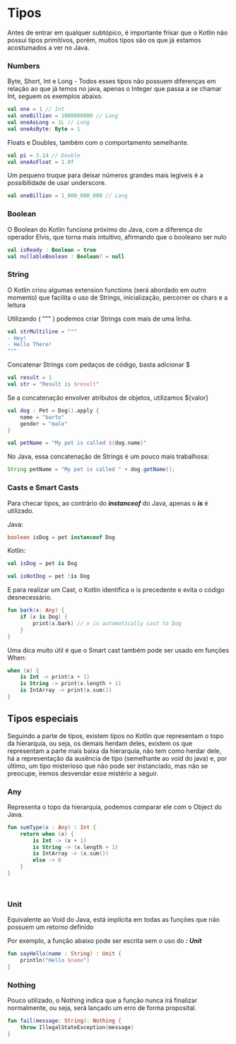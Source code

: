 # Tipos

Antes de entrar em qualquer subtópico, é importante frisar que o Kotlin não possui tipos primitivos, porém, muitos tipos são os que já estamos acostumados a ver no Java.

### Numbers
Byte, Short, Int e Long - Todos esses tipos não possuem diferenças em relação ao que já temos no java, apenas o Integer que passa a se chamar Int, seguem os exemplos abaixo.

```kotlin
val one = 1 // Int
val oneBillion = 1000000000 // Long
val oneAsLong = 1L // Long
val oneAsByte: Byte = 1
```

Floats e Doubles, também com o comportamento semelhante.
```kotlin
val pi = 3.14 // Double
val oneAsFloat = 1.0f
```

Um pequeno truque para deixar números grandes mais legíveis é a possibilidade de usar underscore.
```kotlin
val oneBillion = 1_000_000_000 // Long
```

### Boolean
O Boolean do Kotlin funciona próximo do Java, com a diferença do operador Elvis, que torna mais intuitivo, afirmando que o booleano ser nulo
```kotlin
val isReady : Boolean = true
val nullableBoolean : Boolean? = null

```

### String
O Kotlin criou algumas extension functions (será abordado em outro momento) que facilita o uso de Strings, inicialização, percorrer os chars e a leitura

Utilizando ( """ ) podemos criar Strings com mais de uma linha.
```kotlin
val strMultiline = """
- Hey!
- Hello There!
"""
```

Concatenar Strings com pedaços de código, basta adicionar $
```kotlin
val result = 1
val str = "Result is $result"
```

Se a concatenação envolver atributos de objetos, utilizamos ${valor}
```kotlin
val dog : Pet = Dog().apply {
    name = "barto"
    gender = "male"
}

val petName = "My pet is called ${dog.name}"
```

No Java, essa concatenação de Strings é um pouco mais trabalhosa:
```java
String petName = "My pet is called " + dog.getName();
```

### Casts e Smart Casts
Para checar tipos, ao contrário do _**instanceof**_ do Java, apenas o **_is_** é utilizado.

Java:
```java
boolean isDog = pet instanceof Dog
```

Kotlin:
```kotlin
val isDog = pet is Dog

val isNotDog = pet !is Dog
```

E para realizar um Cast, o Kotlin identifica o is precedente e evita o código desnecessário.

```kotlin
fun bark(x: Any) {
    if (x is Dog) {
        print(x.bark) // x is automatically cast to Dog
    }
}
```

Uma dica muito útil é que o Smart cast também pode ser usado em funções When:
```kotlin
when (x) {
    is Int -> print(x + 1)
    is String -> print(x.length + 1)
    is IntArray -> print(x.sum())
}
```

## Tipos especiais

Seguindo a parte de tipos, existem tipos no Kotlin que representam o topo da hierarquia, ou seja, os demais herdam deles, existem os que representam a parte mais baixa da hierarquia, não tem como herdar dele, há a representação da ausência de tipo (semelhante ao void do java) e, por último, um tipo misterioso que não pode ser instanciado, mas não se preocupe, iremos desvendar esse mistério a seguir.

### Any

Representa o topo da hierarquia, podemos comparar ele com o Object do Java.

```kotlin
fun sumType(x : Any) : Int {
    return when (x) {
        is Int -> (x + 1)
        is String -> (x.length + 1)
        is IntArray -> (x.sum())
        else -> 0
    }
}

    
```

### Unit
Equivalente ao Void do Java, está implícita em todas as funções que não possuem um retorno definido

Por exemplo, a função abaixo pode ser escrita sem o uso do **_: Unit_**
```kotlin
fun sayHello(name : String) : Unit {
    println("Hello $name")
}
```

### Nothing
Pouco utilizado, o Nothing indica que a função nunca irá finalizar normalmente, ou seja, será lançado um erro de forma proposital.

```kotlin
fun fail(message: String): Nothing {
    throw IllegalStateException(message)
}
```

